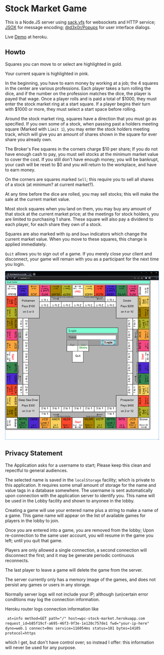 
# Stock Market Game

This is a Node.JS server using [sack.vfs](https://github.com/d3x0r/sack.vfs) for websockets and HTTP service; [JSOX](https://github.com/d3x0r/jsox) for message encoding; 
[@d3x0r/Popups](https://github.com/d3x0r/popups) for user interface dialogs.

Live [Demo](https://wpc-stock-market.herokuapp.com) at heroku.

## Howto

Squares you can move to or select are highlighted in gold.

Your current square is highlighted in pink.

In the beginning, you have to earn money by working at a job; the 4 squares in the center are various professions.  Each player takes a turn rolling the dice, and if
the number on the profession matches the dice, the player is payed that wage.  Once a player rolls and is paid a total of $1000, they must enter the stock market ring at a start square.
If a player begins their turn with $1000 or more, they must select a start space before rolling.

Around the stock market ring, squares have a direction that you must go as specified.  If you own some of a stock, when passing past a holders meeting square (Marked with `Limit 1`), you
may enter the stock holders meeting track, which will give you an amount of shares shown in the square for ever share you already own.

The Broker's Fee squares in the corners charge $10 per share; If you do not have enough cash to pay, you must sell stocks at the minimum market value to cover the cost.  If you still don't have 
enough money, you will be bankrupt, your cash will be reset to $0 and you will return to the workplace, and have to earn money.

On the corners are squares marked `Sell`; this require you to sell all shares of a stock (at minimum? at current market?).

At any time before the dice are rolled, you may sell stocks; this will make the sale at the current market value.

Most stock squares when you land on them, you may buy any amount of that stock at the current market price; at the meetings for stock holders, you are limited to purchasing 1 share.  These square will
also pay a dividend to each player, for each share they own of a stock.

Squares are also marked with `Up` and `Down` indicators which change the current market value.  When you move to these squares, this change is applied immediately.

`Quit` allows you to sign out of a game.  If you merely close your client and disconnect, your game will remain with you as a participant for the next time you login.

![Screenshot](CoverImage.png)


## Privacy Statement

The Application asks for a username to start; Please keep this clean and repectful to general audiences.  

The selected name is saved in the `localStorage` facility; which is private to this application.  It requires some small amount of storage for the name and value tags in a database somewhere.  The username is sent
automatically upon connection with the application server to identify you.  This name will be used in the Lobby facility and shown to anyonee in the lobby.

Creating a game will use your entered name plus a string to make a name of a game.  This game name will appear on the list of available games for players in the lobby to join.

Once you are entered into a game, you are removed from the lobby; Upon re-connection to the same user account, you will resume in the game you left; until you quit that game.

Players are only allowed a single connection, a second connection will disconnect the first; and it may be generate periodic continuous reconnects.

The last player to leave a game will delete the game from the server.

The server currently only has a memory image of the games, and does not persist any games or users in any storage.

Normally server logs will not include your IP; although (un)certain error conditions may log the connection information.

Heroku router logs connection information like

```
 at=info method=GET path="/" host=wpc-stock-market.herokuapp.com request_id=b85f19cf-a695-46f3-9f3e-1e120c757de1 fwd="your-ip-here" dyno=web.1 connect=0ms service=116054ms status=101 bytes=14105 protocol=https
```

which I get, but don't have control over; so instead I offer: this information will never be used for any purpose.